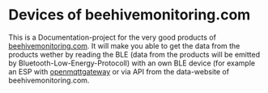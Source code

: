 # Devices of beehivemonitoring.com

This is a Documentation-project for the very good products of [beehivemonitoring.com](https://www.beehivemonitoring.com/). 
It will make you able to get the data from the products wether by reading the BLE (data from the products will be emitted by Bluetooth-Low-Energy-Protocoll) with an own BLE device (for example an ESP with [openmqttgateway](https://docs.openmqttgateway.com/) or via API from the data-website of beehivemonitoring.com.
